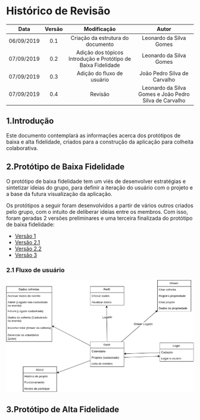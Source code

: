 # Histórico de Revisão


|Data|Versão|Modificação|Autor|
|:--:|:--:|:--:|:--:|
|06/09/2019|0.1|Criação da estrutura do documento|Leonardo da Silva Gomes|
|07/09/2019|0.2|Adição dos tópicos Introdução e Protótipo de Baixa Fidelidade|Leonardo da Silva Gomes|
|07/09/2019|0.3|Adição do fluxo de usuário|João Pedro Silva de Carvalho|
|07/09/2019|0.4|Revisão|Leonardo da Silva Gomes e João Pedro Silva de Carvalho|

## 1.Introdução

Este documento contemplará as informações acerca dos protótipos de baixa e alta fidelidade, criados para a construção da aplicação para colheita colaborativa.

## 2.Protótipo de Baixa Fidelidade

O protótipo de baixa fidelidade tem um viés de desenvolver estratégias e sintetizar ideias do grupo, para definir a iteração do usuário com o projeto e a base da futura visualização da aplicação.

Os protótipos a seguir foram desenvolvidos a partir de vários outros criados pelo grupo, com o intuito de deliberar ideias entre os membros. Com isso, foram geradas 2 versões preliminares e uma terceira finalizada do protótipo de baixa fidelidade:

- [Versão 1](https://github.com/fga-eps-mds/2019.2-TimeBolinho/issues/18#issuecomment-527721682)
- [Versão 2.1](https://github.com/fga-eps-mds/2019.2-TimeBolinho/issues/18#issuecomment-528601858)
- [Versão 2.2](https://github.com/fga-eps-mds/2019.2-TimeBolinho/issues/18#issuecomment-528914791)
- [Versão 3](https://github.com/fga-eps-mds/2019.2-TimeBolinho/issues/18#issuecomment-529049918)

### 2.1 Fluxo de usuário
![Fluxo de usuário](Images/LowFidelityPrototype.png)

## 3.Protótipo de Alta Fidelidade
